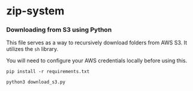 # zip-system

### Downloading from S3 using Python

This file serves as a way to recursively download folders from AWS S3. It utilizes the `sh` library.

You will need to configure your AWS credentials locally before using this.

```
pip install -r requirements.txt
```

```
python3 download_s3.py
```